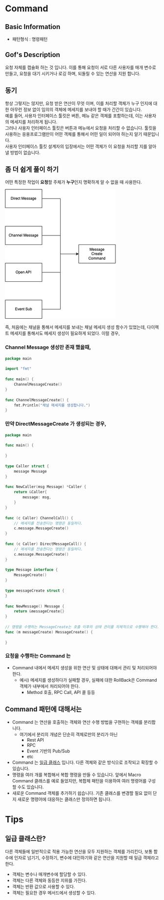 # Command 

## Basic Information

- 패턴형식 : 명령패턴 

## Gof's Description

요청 자체를 캡슐화 하는 것 입니다. 이를 통해 요청이 서로 다른 사용자를 매개 변수로 만들고, 요청을 대기 시키거나 로깅 하며, 되돌릴 수 있는 연산을 지원 합니다.  

## 동기

항상 그렇지는 않지만, 요청 받은 연산이 무엇 이며, 이를 처리할 객체가 누구 인지에 대한 아무런 정보 없이 임의의 객체에 메세지를 보내야 할 때가 간간이 있습니다.     
예를 들어, 사용자 인터페이스 툴킷은 버튼, 메뉴 같은 객체를 포함하는데, 이는 사용자의 메세지를 처리하게 됩니다.     
그러나 사용자 인터페이스 툴킷은 버튼과 메뉴에서 요청을 처리할 수 없습니다. 툴킷을 사용하는 응용프로그램만이 어떤 객체를 통해서 어떤 일이 되어야 하는지 알기 때문입니다.          
사용자 인터페이스 툴킷 설계자의 입장에서는 어떤 객체가 이 요청을 처리할 지를 알아낼 방법이 없습니다.

## 좀 더 쉽게 풀이 하기

어떤 특정한 작업이 **요청**할 주체가 **누구**인지 명확하게 알 수 없을 때 사용한다. 

![Pacade Pattern](https://github.com/keepinmindsh/lines_edu/blob/main/assets/command_pattern.png)

즉, 처음에는 채널을 통해서 메세지를 보내는 채널 메세지 생성 함수가 있었는데, 다이렉트 메세지를 통해서도 메세지 생성이 필요하게 되었다. 이럴 경우, 

### Channel Message 생성만 존재 했을때, 

```go 
package main

import "fmt"

func main() {
	ChannelMessageCreate()
}

func ChannelMessageCreate() {
	fmt.Println("채널 메세지를 생성합니다.")
}
```

### 만약 DirectMessageCreate 가 생성되는 경우, 

```go
package main

func main() {

}

type Caller struct {
	message Message
}

func NewCaller(msg Message) *Caller {
	return &Caller{
		message: msg,
	}
}

func (c Caller) ChannelCall() {
	// 메세지를 전송한다는 명령은 동일하다. 
	c.message.MessageCreate()
}

func (c Caller) DirectMessageCall() {
	// 메세지를 전송한다는 명령은 동일하다.
	c.message.MessageCreate()
}

type Message interface {
	MessageCreate()
}

type messageCreate struct {
}

func NewMessage() Message {
	return &messageCreate{}
}

// 명령을 수행하는 MessageCreate는 호출 이후의 상태 관리를 자체적으로 수행해야 한다.
func (m messageCreate) MessageCreate() {

}
```

### 요청을 수행하는 Command 는 

- Command 내에서 메세지 생성을 위한 연산 및 상태에 대해서 관리 및 처리되어야 한다. 
  - 예시) 메세지를 생성하다가 실패할 경우, 실패에 대한 RollBack은 Command 객체가 내부에서 처리되어야 한다. 
    - Method 호출, RPC Call, API 콜 등등 

## Command 패턴에 대해서는

- Command 는 연산을 호출하는 객체와 연산 수행 방법을 구현하는 객체를 분리합니다.
  - 여기에서 분리의 개념은 단순히 객체로만의 분리가 아닌 
    - Rest API 
    - RPC 
    - Event 기반의 Pub/Sub 
    - etc
- Command 는 [일급 클래스](#일급-클래스란) 입니다. 다른 객체와 같은 방식으로 조작되고 확장할 수 있습니다.
- 명령을 여러 개를 복합해서 복합 명령을 만들 수 있습니다. 앞에서 Macro Command 클래스를 예로 들었지만, 복합체 패턴을 이용하여 여러 명령어를 구성할 수도 있습니다.
- 새로운 Command 객체를 추가하기 쉽습니다. 기존 클래스를 변경할 필요 없이 단지 새로운 명령어에 대응하는 클래스만 정의하면 됩니다.


# Tips

## 일급 클래스란?

다른 객체들에 일반적으로 적용 가능한 연산을 모두 지원하는 객체를 가리킨다, 보통 함수에 인자로 넘기기, 수정하기, 변수에 대인하기와 같은 연산을 지원할 때 일급 객체라고 한다. 

- 객체는 변수나 매개변수에 할당할 수 있다. 
- 객체는 다른 객체와 동등한 지위를 가진다. 
- 객체는 반환 값으로 사용할 수 있다. 
- 객체는 필요한 경우 메서드에서 생성할 수 있다. 